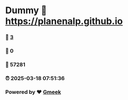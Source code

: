 # Dummy :link: https://planenalp.github.io 
### :page_facing_up: [3](https://planenalp.github.io/tag.html) 
### :speech_balloon: 0 
### :hibiscus: 57281 
### :alarm_clock: 2025-03-18 07:51:36 
### Powered by :heart: [Gmeek](https://github.com/Meekdai/Gmeek)
